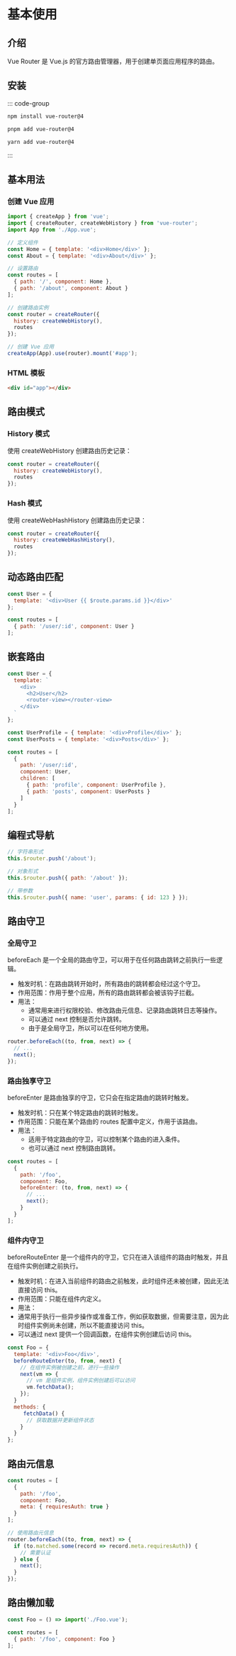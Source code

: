 # 基本使用

## 介绍

Vue Router 是 Vue.js 的官方路由管理器，用于创建单页面应用程序的路由。

## 安装

::: code-group

```sh [npm]
npm install vue-router@4
```

```sh [pnpm]
pnpm add vue-router@4
```

```sh [yarn]
yarn add vue-router@4
```

:::

## 基本用法

### 创建 Vue 应用

```javascript
import { createApp } from 'vue';
import { createRouter, createWebHistory } from 'vue-router';
import App from './App.vue';

// 定义组件
const Home = { template: '<div>Home</div>' };
const About = { template: '<div>About</div>' };

// 设置路由
const routes = [
  { path: '/', component: Home },
  { path: '/about', component: About }
];

// 创建路由实例
const router = createRouter({
  history: createWebHistory(),
  routes
});

// 创建 Vue 应用
createApp(App).use(router).mount('#app');
```

### HTML 模板

```html
<div id="app"></div>
```

## 路由模式

### History 模式

使用 createWebHistory 创建路由历史记录：

```javascript
const router = createRouter({
  history: createWebHistory(),
  routes
});
```

### Hash 模式

使用 createWebHashHistory 创建路由历史记录：

```javascript
const router = createRouter({
  history: createWebHashHistory(),
  routes
});
```

## 动态路由匹配

```javascript
const User = {
  template: '<div>User {{ $route.params.id }}</div>'
};

const routes = [
  { path: '/user/:id', component: User }
];
```

## 嵌套路由

```javascript
const User = {
  template: `
    <div>
      <h2>User</h2>
      <router-view></router-view>
    </div>
  `
};

const UserProfile = { template: '<div>Profile</div>' };
const UserPosts = { template: '<div>Posts</div>' };

const routes = [
  {
    path: '/user/:id',
    component: User,
    children: [
      { path: 'profile', component: UserProfile },
      { path: 'posts', component: UserPosts }
    ]
  }
];
```

## 编程式导航

```javascript
// 字符串形式
this.$router.push('/about');

// 对象形式
this.$router.push({ path: '/about' });

// 带参数
this.$router.push({ name: 'user', params: { id: 123 } });
```

## 路由守卫

### 全局守卫

beforeEach 是一个全局的路由守卫，可以用于在任何路由跳转之前执行一些逻辑。

- 触发时机：在路由跳转开始时，所有路由的跳转都会经过这个守卫。
- 作用范围：作用于整个应用，所有的路由跳转都会被该钩子拦截。
- 用法：
  - 通常用来进行权限校验、修改路由元信息、记录路由跳转日志等操作。
  - 可以通过 next 控制是否允许跳转。
  - 由于是全局守卫，所以可以在任何地方使用。

```javascript
router.beforeEach((to, from, next) => {
  // ...
  next();
});
```

### 路由独享守卫

beforeEnter 是路由独享的守卫，它只会在指定路由的跳转时触发。

- 触发时机：只在某个特定路由的跳转时触发。
- 作用范围：只能在某个路由的 routes 配置中定义，作用于该路由。
- 用法：
  - 适用于特定路由的守卫，可以控制某个路由的进入条件。
  - 也可以通过 next 控制路由跳转。

```javascript
const routes = [
  {
    path: '/foo',
    component: Foo,
    beforeEnter: (to, from, next) => {
      // ...
      next();
    }
  }
];
```

### 组件内守卫

beforeRouteEnter 是一个组件内的守卫，它只在进入该组件的路由时触发，并且在组件实例创建之前执行。

- 触发时机：在进入当前组件的路由之前触发，此时组件还未被创建，因此无法直接访问 this。
- 作用范围：只能在组件内定义。
- 用法：
- 通常用于执行一些异步操作或准备工作，例如获取数据，但需要注意，因为此时组件实例尚未创建，所以不能直接访问 this。
- 可以通过 next 提供一个回调函数，在组件实例创建后访问 this。

```javascript
const Foo = {
  template: '<div>Foo</div>',
  beforeRouteEnter(to, from, next) {
    // 在组件实例被创建之前，进行一些操作
    next(vm => {
      // vm 是组件实例，组件实例创建后可以访问
      vm.fetchData();
    });
  }
  methods: {
     fetchData() {
      // 获取数据并更新组件状态
    }
  }
};
```

## 路由元信息

```javascript
const routes = [
  {
    path: '/foo',
    component: Foo,
    meta: { requiresAuth: true }
  }
];

// 使用路由元信息
router.beforeEach((to, from, next) => {
  if (to.matched.some(record => record.meta.requiresAuth)) {
    // 需要认证
  } else {
    next();
  }
});
```

## 路由懒加载

```javascript
const Foo = () => import('./Foo.vue');

const routes = [
  { path: '/foo', component: Foo }
];
```
